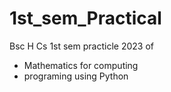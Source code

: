 # 1st_sem_Practical

Bsc H Cs 1st sem  practicle 2023 of
  - Mathematics for computing
  - programing using Python
